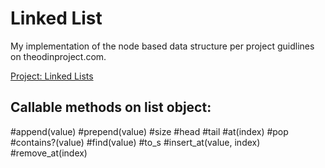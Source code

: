 # Linked List

My implementation of the node based data structure per project guidlines on theodinproject.com.

[Project: Linked Lists](https://www.theodinproject.com/paths/full-stack-ruby-on-rails/courses/ruby-programming/lessons/linked-lists)

## Callable methods on list object:

#append(value)
#prepend(value)
#size
#head
#tail
#at(index)
#pop
#contains?(value)
#find(value)
#to_s
#insert_at(value, index)
#remove_at(index)
